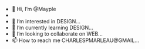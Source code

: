 - 👋 Hi, I’m @Mayple
-
- 👀 I’m interested in DESIGN...
- 🌱 I’m currently learning DESIGN...
- 💞️ I’m looking to collaborate on WEB...
- 📫 How to reach me CHARLESPMARLEAU@GMAIL...

<!---
Mayple0/Mayple0 is a ✨ special ✨ repository because its `README.md` (this file) appears on your GitHub profile.
You can click the Preview link to take a look at your changes.
--->
